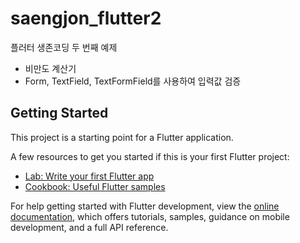 # saengjon_flutter2

플러터 생존코딩 두 번째 예제
- 비만도 계산기
- Form, TextField, TextFormField를 사용하여 입력값 검증

## Getting Started

This project is a starting point for a Flutter application.

A few resources to get you started if this is your first Flutter project:

- [Lab: Write your first Flutter app](https://docs.flutter.dev/get-started/codelab)
- [Cookbook: Useful Flutter samples](https://docs.flutter.dev/cookbook)

For help getting started with Flutter development, view the
[online documentation](https://docs.flutter.dev/), which offers tutorials,
samples, guidance on mobile development, and a full API reference.
